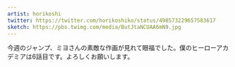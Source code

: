 ```yaml
---
artist: horikoshi
twitter: https://twitter.com/horikoshiko/status/498573229657583617
sketch: https://pbs.twimg.com/media/ButJtaNCUAA6mN9.jpg
---
```

今週のジャンプ、ミヨさんの素敵な作画が見れて眼福でした。僕のヒーローアカデミアは6話目です。よろしくお願いします。